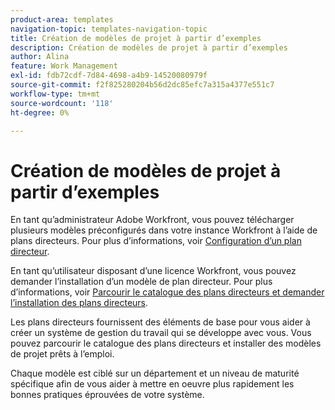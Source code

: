 ```yaml
---
product-area: templates
navigation-topic: templates-navigation-topic
title: Création de modèles de projet à partir d’exemples
description: Création de modèles de projet à partir d’exemples
author: Alina
feature: Work Management
exl-id: fdb72cdf-7d84-4698-a4b9-14520080979f
source-git-commit: f2f825280204b56d2dc85efc7a315a4377e551c7
workflow-type: tm+mt
source-wordcount: '118'
ht-degree: 0%

---
```


# Création de modèles de projet à partir d’exemples

<!--
<p data-mc-conditions="QuicksilverOrClassic.Draft mode">(NOTE: this is for QS only. Rest of the article still OK for classic.)</p>
-->

En tant qu’administrateur Adobe Workfront, vous pouvez télécharger plusieurs modèles préconfigurés dans votre instance Workfront à l’aide de plans directeurs. Pour plus d’informations, voir [Configuration d’un plan directeur](../../../administration-and-setup/blueprints/configure-template-package.md).

En tant qu’utilisateur disposant d’une licence Workfront, vous pouvez demander l’installation d’un modèle de plan directeur. Pour plus d’informations, voir [Parcourir le catalogue des plans directeurs et demander l’installation des plans directeurs](../../../administration-and-setup/blueprints/browse-catalog.md).

Les plans directeurs fournissent des éléments de base pour vous aider à créer un système de gestion du travail qui se développe avec vous. Vous pouvez parcourir le catalogue des plans directeurs et installer des modèles de projet prêts à l’emploi.

Chaque modèle est ciblé sur un département et un niveau de maturité spécifique afin de vous aider à mettre en oeuvre plus rapidement les bonnes pratiques éprouvées de votre système.
